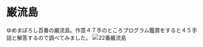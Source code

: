 # 巌流島
ゆめまぼろし百番の巌流島。作意４７手のところプログラム鑑賞をすると４５手詰と解答するので調べてみました。
![22番巌流島]("http://sfenreader.appspot.com/sfen?sfen=3k5%2F1P7%2F1Snp1%2BB3%2F9%2F4R4%2F9%2F9%2F9%2F9%20w%20rb4g3s3n4l16p%2044&title=%EF%BC%92%EF%BC%93%E7%95%AA%E5%B7%8C%E6%B5%81%E5%B3%B6&ma=on")


